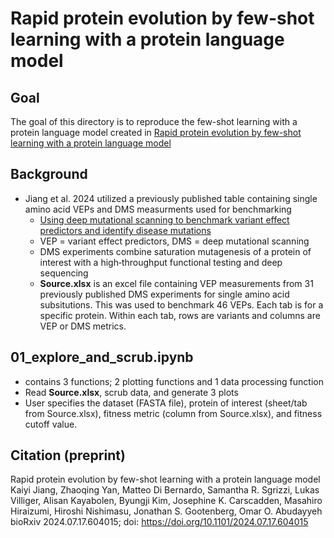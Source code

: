 # Rapid protein evolution by few-shot learning with a protein language model
## Goal
The goal of this directory is to reproduce the few-shot learning with a protein language model created in [Rapid protein evolution by few-shot learning with a protein language model](https://doi.org/10.1101/2024.07.17.604015)
## Background
- Jiang et al. 2024 utilized a previously published table containing single amino acid VEPs and DMS measurments used for benchmarking
  - [Using deep mutational scanning to benchmark variant effect predictors and identify disease mutations](https://doi.org/10.15252/msb.20199380)
  - VEP = variant effect predictors, DMS = deep mutational scanning
  - DMS experiments combine saturation mutagenesis of a protein of interest with a high‐throughput functional testing and deep sequencing
  - **Source.xlsx** is an excel file containing VEP measurements from 31 previously published DMS experiments for single amino acid subsitutions. This was used to benchmark 46 VEPs. Each tab is for a specific protein. Within each tab, rows are variants and columns are VEP or DMS metrics.
## 01_explore_and_scrub.ipynb
  - contains 3 functions; 2 plotting functions and 1 data processing function
  - Read **Source.xlsx**, scrub data, and generate 3 plots
  - User specifies the dataset (FASTA file), protein of interest (sheet/tab from Source.xlsx), fitness metric (column from Source.xlsx), and fitness cutoff value.
## Citation (preprint)
Rapid protein evolution by few-shot learning with a protein language model
Kaiyi Jiang, Zhaoqing Yan, Matteo Di Bernardo, Samantha R. Sgrizzi, Lukas Villiger, Alisan Kayabolen, Byungji Kim, Josephine K. Carscadden, Masahiro Hiraizumi, Hiroshi Nishimasu, Jonathan S. Gootenberg, Omar O. Abudayyeh
bioRxiv 2024.07.17.604015; doi: https://doi.org/10.1101/2024.07.17.604015
